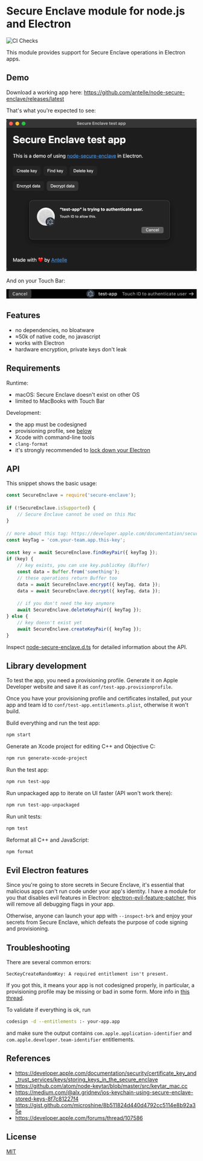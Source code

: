 # Secure Enclave module for node.js and Electron

![CI Checks](https://github.com/antelle/node-secure-enclave/workflows/CI%20Checks/badge.svg)

This module provides support for Secure Enclave operations in Electron apps.

## Demo

Download a working app here: https://github.com/antelle/node-secure-enclave/releases/latest

That's what you're expected to see:

<img src="img/test-app.png" width="601" alt="node-secure-enclave screenshot: test app" />

And on your Touch Bar:

<img src="img/touch-bar.png" width="601" alt="node-secure-enclave screenshot: touch bar" />

## Features

- no dependencies, no bloatware
- ≈50k of native code, no javascript
- works with Electron
- hardware encryption, private keys don't leak

## Requirements

Runtime:
- macOS: Secure Enclave doesn't exist on other OS
- limited to MacBooks with Touch Bar

Development:
- the app must be codesigned
- provisioning profile, see [below](#library-development)
- Xcode with command-line tools
- `clang-format`
- it's strongly recommended to [lock down your Electron](#evil-electron-features)

## API

This snippet shows the basic usage:

```js
const SecureEnclave = require('secure-enclave');

if (!SecureEnclave.isSupported) {
    // Secure Enclave cannot be used on this Mac
}

// more about this tag: https://developer.apple.com/documentation/security/certificate_key_and_trust_services/keys/generating_new_cryptographic_keys#2863927
const keyTag = 'com.your-team.app.this-key';

const key = await SecureEnclave.findKeyPair({ keyTag });
if (key) {
    // key exists, you can use key.publicKey (Buffer)
    const data = Buffer.from('something');
    // these operations return Buffer too
    data = await SecureEnclave.encrypt({ keyTag, data });
    data = await SecureEnclave.decrypt({ keyTag, data });
    
    // if you don't need the key anymore
    await SecureEnclave.deleteKeyPair({ keyTag });
} else {
    // key doesn't exist yet
    await SecureEnclave.createKeyPair({ keyTag });
}
```

Inspect [node-secure-enclave.d.ts](node-secure-enclave.d.ts) for detailed information about the API.

## Library development

To test the app, you need a provisioning profile. Generate it on Apple Developer website and save it as `conf/test-app.provisionprofile`.

Once you have your provisioning profile and certificates installed, put your app and team id to `conf/test-app.entitlements.plist`, otherwise it won't build.  

Build everything and run the test app:
```sh
npm start
```

Generate an Xcode project for editing C++ and Objective C:
```sh
npm run generate-xcode-project
```

Run the test app:
```sh
npm run test-app
```

Run unpackaged app to iterate on UI faster (API won't work there):
```sh
npm run test-app-unpackaged
```

Run unit tests:
```sh
npm test
```

Reformat all C++ and JavaScript:
```sh
npm format
```

## Evil Electron features

Since you're going to store secrets in Secure Enclave, it's essential that malicious apps can't run code under your app's identity. I have a module for you that disables evil features in Electron: [electron-evil-feature-patcher](https://github.com/antelle/electron-evil-feature-patcher), this will remove all debugging flags in your app.

Otherwise, anyone can launch your app with `--inspect-brk` and enjoy your secrets from Secure Enclave, which defeats the purpose of code signing and provisioning.

## Troubleshooting

There are several common errors:

```
SecKeyCreateRandomKey: A required entitlement isn't present.
```

If you got this, it means your app is not codesigned properly, in particular, a provisioning profile may be missing or bad in some form. More info in [this thread](https://developer.apple.com/forums/thread/107586).

To validate if everything is ok, run
```sh
codesign -d --entitlements :- your-app.app
```
and make sure the output contains `com.apple.application-identifier` and `com.apple.developer.team-identifier` entitlements.

## References

- https://developer.apple.com/documentation/security/certificate_key_and_trust_services/keys/storing_keys_in_the_secure_enclave
- https://github.com/atom/node-keytar/blob/master/src/keytar_mac.cc
- https://medium.com/@alx.gridnev/ios-keychain-using-secure-enclave-stored-keys-8f7c81227f4
- https://gist.github.com/microshine/8b511824d440d4792cc5114e8b92a35e
- https://developer.apple.com/forums/thread/107586

## License

[MIT](LICENSE)
